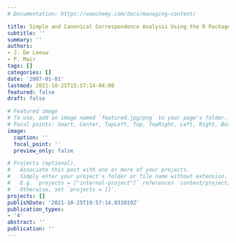 ```yaml
---
# Documentation: https://wowchemy.com/docs/managing-content/

title: Simple and Canonical Correspondence Analysis Using the R Package anacor
subtitle: ''
summary: ''
authors:
- J. De Leeuw
- P. Mair
tags: []
categories: []
date: '2007-01-01'
lastmod: 2021-10-25T15:57:14-04:00
featured: false
draft: false

# Featured image
# To use, add an image named `featured.jpg/png` to your page's folder.
# Focal points: Smart, Center, TopLeft, Top, TopRight, Left, Right, BottomLeft, Bottom, BottomRight.
image:
  caption: ''
  focal_point: ''
  preview_only: false

# Projects (optional).
#   Associate this post with one or more of your projects.
#   Simply enter your project's folder or file name without extension.
#   E.g. `projects = ["internal-project"]` references `content/project/deep-learning/index.md`.
#   Otherwise, set `projects = []`.
projects: []
publishDate: '2021-10-25T19:57:14.831019Z'
publication_types:
- '4'
abstract: ''
publication: ''
---
```

